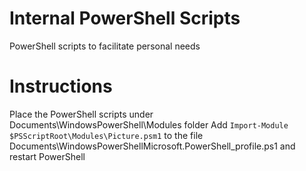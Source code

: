 # Internal PowerShell Scripts
PowerShell scripts to facilitate personal needs

# Instructions
Place the PowerShell scripts under Documents\WindowsPowerShell\Modules folder
Add 
```Import-Module $PSScriptRoot\Modules\Picture.psm1``` 
to the file Documents\WindowsPowerShellMicrosoft.PowerShell_profile.ps1 and restart PowerShell
